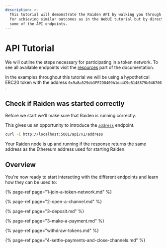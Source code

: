 ```yaml
---
description: >-
  This tutorial will demonstrate the Raiden API by walking you through use cases
  for achieving similar outcomes as in the WebUI tutorial but by directly using
  some of the API endpoints.
---
```


# API Tutorial

We will outline the steps necessary for participating in a token network. To see all available endpoints visit the [resources](../resources/) part of the documentation.

In the examples throughout this tutorial we will be using a hypothetical ERC20 token with the address `0x9aBa529db3FF2D8409A1da4C9eB148879b046700` .

## Check if Raiden was started correctly

Before we start we'll make sure that Raiden is running correctly.

This gives us an opportunity to introduce the [`address`](../resources/address.md#info-about-your-raiden-node) endpoint.

```bash
curl -i http://localhost:5001/api/v1/address
```

Your Raiden node is up and running if the response returns the same address as the Ethereum address used for starting Raiden.

## Overview

You're now ready to start interacting with the different endpoints and learn how they can be used to:

{% page-ref page="1-join-a-token-network.md" %}

{% page-ref page="2-open-a-channel.md" %}

{% page-ref page="3-deposit.md" %}

{% page-ref page="3-make-a-payment.md" %}

{% page-ref page="withdraw-tokens.md" %}

{% page-ref page="4-settle-payments-and-close-channels.md" %}

